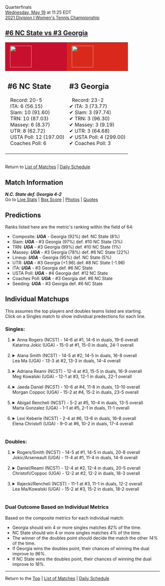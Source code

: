 Quarterfinals[](#top)<a name="top"></a>  
[Wednesday, May 19](../../schedule.md#05-19) at 11:25 EDT  
[2021 Division I Women's Tennis Championship](../index.md)  
## [#6 NC State vs #3 Georgia](https://www.ncaa.com/game/5833705)  

<table><tr style="background-color: #d9d9d9 !important"><td style="background-color: #C8102E !important"><img src="https://www.ncaa.com/sites/default/files/images/logos/schools/n/north-carolina-st.70.png" width="70" height="70" style="padding: 8px;" /></td><td style="background-color: #DA291C !important"><img src="https://www.ncaa.com/sites/default/files/images/logos/schools/g/georgia.70.png" width="70" height="70" style="padding: 8px;" /></td></tr><tr>
<td>  

<h2>#6 NC State</h2>  
&nbsp; Record: 20-5<br>  
&nbsp; ITA: 6 (56.15)<br>  
&nbsp; Slam: 10 (91.60)<br>  
&nbsp; TRN: 10 (87.03)<br>  
&nbsp; Massey: 6 (8.37)<br>  
&nbsp; UTR: 8 (62.72)<br>  
&nbsp; USTA Poll: 12 (197.00)<br>  
&nbsp; Coaches Poll: 6<br>  
<br>  

</td>
<td>  

<h2>#3 Georgia</h2>  
&nbsp; Record: 23-2<br>  
&#10004; ITA: 3 (73.77)<br>  
&#10004; Slam: 3 (97.74)<br>  
&#10004; TRN: 3 (96.30)<br>  
&#10004; Massey: 3 (9.19)<br>  
&#10004; UTR: 3 (64.68)<br>  
&#10004; USTA Poll: 4 (299.00)<br>  
&#10004; Coaches Poll: 3<br>  
<br>  

</td>
</tr></table>  


<br>Return to [List of Matches](../index.md) &#124; [Daily Schedule](../../schedule.md#05-19)

## Match Information  
***N.C. State def. Georgia 4-2***  
Go to [Live Stats](http://scores.tennisticker.de/usa/ustanc/conf/league/sb.html?tournid=785&clubid=255-286&cn1=Georgia&cn2=NC%20State&ci1=255&ci2=286&lid=83) | [Box Score](https://www.ustanationalcampus.com/content/dam/nationalcampus/collegiate/ncaa2021/pdf/WQFNCSUUGA.pdf) | [Photos](https://www.ustanationalcampus.com/en/home/news/2021-ncaa-tickets/2021-womens-qf-session-one-photos.html) | [Quotes](https://www.ustanationalcampus.com/content/dam/nationalcampus/collegiate/ncaa2021/pdf/WQFNCSUUGAQuotes.pdf)  

## Predictions  

Ranks listed here are the metric's ranking within the field of 64:  
- Composite: ***UGA*** - Georgia (92%) def. NC State (8%)  
- Slam: ***UGA*** - #3 Georgia (97%) def. #10 NC State (3%)  
- TRN: ***UGA*** - #3 Georgia (99%) def. #10 NC State (1%)  
- Massey: ***UGA*** - #3 Georgia (78%) def. #6 NC State (22%)  
- Lineup: ***UGA*** - Georgia (95%) def. NC State (5%)  
- UTR: ***UGA*** - #3 Georgia (+1.96) def. #8 NC State (-1.96)  
- ITA: ***UGA*** - #3 Georgia def. #6 NC State  
- USTA Poll: ***UGA*** - #4 Georgia def. #12 NC State  
- Coaches Poll: ***UGA*** - #3 Georgia def. #6 NC State  
- Seeding: ***UGA*** - #3 Georgia def. #6 NC State  

## Individual Matchups  
This assumes the top players and doubles teams listed are starting.  
Click on a Singles match to show individual predections for each line.  

### Singles:  

<ol>
<li><details>
<summary markdown="span">Anna Rogers (NCST) - 14-6 at #1, 14-6 in duals, 19-6 overall<br>Katarina Jokic (UGA) - 15-0 at #1, 15-0 in duals, 24-1 overall</summary>
<h4>Predictions</h4><ul>
<li>Composite: <b><i>UGA</i></b> - Jokic (78%) def. Rogers (22%)</li>  
<li>Slam: <b><i>UGA</i></b> - Jokic (81%) def. Rogers (19%)</li>  
<li>TRN: <b><i>UGA</i></b> - Jokic (88%) def. Rogers (12%)</li>  
<li>Massey: <b><i>UGA</i></b> - Jokic (59%) def. Rogers (41%)</li>  
<li>UTR: <b><i>UGA</i></b> - Jokic (83%) def. Rogers (17%)</li>  
<li>ITA: <b><i>UGA</i></b> - Jokic (60.56) def. Rogers (48.19)</li>  
</ul>
</details>&nbsp;</li>
<li><details>
<summary markdown="span">Alana Smith (NCST) - 14-5 at #2, 14-5 in duals, 16-8 overall<br>Lea Ma (UGA) - 13-3 at #2, 13-3 in duals, 14-4 overall</summary>
<h4>Predictions</h4><ul>
<li>Composite: <b><i>UGA</i></b> - Ma (70%) def. Smith (30%)</li>  
<li>Slam: <b><i>UGA</i></b> - Ma (75%) def. Smith (25%)</li>  
<li>TRN: <b><i>UGA</i></b> - Ma (76%) def. Smith (24%)</li>  
<li>Massey: <b><i>UGA</i></b> - Ma (59%) def. Smith (41%)</li>  
<li>UTR: <b><i>UGA</i></b> - Ma (70%) def. Smith (30%)</li>  
<li>ITA: <b><i>NCST</i></b> - Smith (22.32) def. Ma (11.14)</li>  
</ul>
</details>&nbsp;</li>
<li><details>
<summary markdown="span">Adriana Reami (NCST) - 12-4 at #3, 15-5 in duals, 16-9 overall<br>Meg Kowalski (UGA) - 12-1 at #3, 12-1 in duals, 22-1 overall</summary>
<h4>Predictions</h4><ul>
<li>Composite: <b><i>UGA</i></b> - Kowalski (80%) def. Reami (20%)</li>  
<li>Slam: <b><i>UGA</i></b> - Kowalski (81%) def. Reami (19%)</li>  
<li>TRN: <b><i>UGA</i></b> - Kowalski (86%) def. Reami (14%)</li>  
<li>Massey: <b><i>UGA</i></b> - Kowalski (73%) def. Reami (27%)</li>  
<li>UTR: <b><i>UGA</i></b> - Kowalski (79%) def. Reami (21%)</li>  
<li>ITA: <b><i>UGA</i></b> - Kowalski (23.73) def. Reami (4.00)</li>  
</ul>
</details>&nbsp;</li>
<li><details>
<summary markdown="span">Jaeda Daniel (NCST) - 10-6 at #4, 11-8 in duals, 13-10 overall<br>Morgan Coppoc (UGA) - 15-2 at #4, 15-2 in duals, 23-5 overall</summary>
<h4>Predictions</h4><ul>
<li>Composite: <b><i>UGA</i></b> - Coppoc (74%) def. Daniel (26%)</li>  
<li>Slam: <b><i>UGA</i></b> - Coppoc (75%) def. Daniel (25%)</li>  
<li>TRN: <b><i>UGA</i></b> - Coppoc (78%) def. Daniel (22%)</li>  
<li>Massey: <b><i>UGA</i></b> - Coppoc (71%) def. Daniel (29%)</li>  
<li>UTR: <b><i>UGA</i></b> - Coppoc (74%) def. Daniel (26%)</li>  
<li>ITA: <b><i>UGA</i></b> - Coppoc (8.66) def. Daniel (1.87)</li>  
</ul>
</details>&nbsp;</li>
<li><details>
<summary markdown="span">Abigail Rencheli (NCST) - 5-2 at #5, 10-4 in duals, 13-5 overall<br>Marta Gonzalez (UGA) - 1-1 at #5, 2-1 in duals, 11-1 overall</summary>
<h4>Predictions</h4><ul>
<li>Composite: <b><i>UGA</i></b> - Gonzalez (78%) def. Rencheli (22%)</li>  
<li>Slam: <b><i>UGA</i></b> - Gonzalez (82%) def. Rencheli (18%)</li>  
<li>TRN: <b><i>UGA</i></b> - Gonzalez (85%) def. Rencheli (15%)</li>  
<li>Massey: <b><i>UGA</i></b> - Gonzalez (66%) def. Rencheli (34%)</li>  
<li>UTR: <b><i>UGA</i></b> - Gonzalez (80%) def. Rencheli (20%)</li>  
<li>ITA: <b><i>UGA</i></b> - Gonzalez (11.71) def. Rencheli (7.12)</li>  
</ul>
</details>&nbsp;</li>
<li><details>
<summary markdown="span">Lexi Keberle (NCST) - 2-4 at #6, 13-6 in duals, 16-8 overall<br>Elena Christofi (UGA) - 9-0 at #6, 10-2 in duals, 17-4 overall</summary>
<h4>Predictions</h4><ul>
<li>Composite: <b><i>UGA</i></b> - Christofi (61%) def. Keberle (39%)</li>  
<li>Slam: <b><i>UGA</i></b> - Christofi (62%) def. Keberle (38%)</li>  
<li>TRN: <b><i>UGA</i></b> - Christofi (60%) def. Keberle (40%)</li>  
<li>Massey: <b><i>UGA</i></b> - Christofi (53%) def. Keberle (47%)</li>  
<li>UTR: <b><i>UGA</i></b> - Christofi (68%) def. Keberle (32%)</li>  
<li>ITA: <b><i>UGA</i></b> - Christofi (2.36) def. Keberle (1.71)</li>  
</ul>
</details>&nbsp;</li>
</ol>

### Doubles:  

<ol>
<li><details>
<summary markdown="span">Rogers/Smith (NCST) - 14-5 at #1, 14-5 in duals, 20-8 overall<br>Jokic/Arseneault (UGA) - 11-4 at #1, 11-4 in duals, 14-6 overall</summary>
<br>Sorry, we don't have any metrics for this match
</details>&nbsp;</li>
<li><details>
<summary markdown="span">Daniel/Reami (NCST) - 12-4 at #2, 12-4 in duals, 20-5 overall<br>Christofi/Coppoc (UGA) - 12-2 at #2, 12-2 in duals, 18-3 overall</summary>
<br>Sorry, we don't have any metrics for this match
</details>&nbsp;</li>
<li><details>
<summary markdown="span">Rajecki/Rencheli (NCST) - 11-1 at #3, 11-1 in duals, 12-2 overall<br>Lea Ma/Kowalski (UGA) - 15-2 at #3, 15-2 in duals, 18-2 overall</summary>
<br>Sorry, we don't have any metrics for this match
</details>&nbsp;</li>
</ol>

### Dual Outcome Based on Individual Metrics  
  
Based on the composite metrics for each individual match:  
- Georgia should win 4 or more singles matches *82%* of the time.  
- NC State should win 4 or more singles matches *4%* of the time.  
- The winner of the doubles point should decide the match the other *14%* of the time.  
- If Georgia wins the doubles point, their chances of winning the dual improve to *96%*.  
- If NC State wins the doubles point, their chances of winning the dual improve to *18%*.  
  
------

Return to the [Top](#top) &#124; [List of Matches](../index.md) &#124; [Daily Schedule](../../schedule.md#05-19)  
